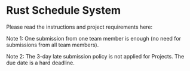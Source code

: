# Rust Schedule System

Please read the instructions and project requirements here: 

Note 1: One submission from one team member is enough (no need for submissions from all team members).

Note 2: The 3-day late submission policy is not applied for Projects. The due date is a hard deadline.
